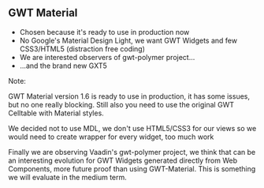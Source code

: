 ##  GWT Material

* Chosen because it's ready to use in production now
* No Google's Material Design Light, we want GWT Widgets and few CSS3/HTML5 (distraction free coding)                                            
* We are interested observers of gwt-polymer project...
* ...and the brand new GXT5

Note:

GWT Material version 1.6 is ready to use in production, it has some issues, but no one really blocking. 
Still also you need to use the original GWT Celltable with Material styles.

We decided not to use MDL, we don't use HTML5/CSS3 for our views so we would need to create wrapper for every widget,
too much work

Finally we are observing Vaadin's gwt-polymer project, we think that can be an interesting evolution for 
GWT Widgets generated directly from Web Components, more future proof than using GWT-Material. This is something we will
evaluate in the medium term.
